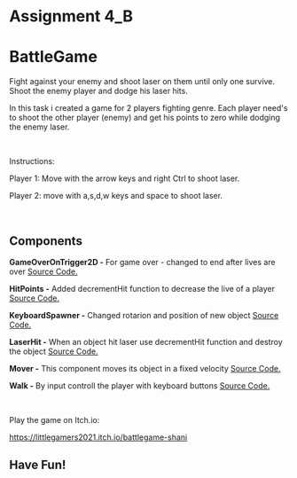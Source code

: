 # Assignment 4_B
# BattleGame
Fight against your enemy and shoot laser on them until only one survive.
Shoot the enemy player and dodge his laser hits.

In this task i created a game for 2 players fighting genre.
Each player need's to shoot the other player (enemy)
and get his points to zero while dodging the enemy laser.

<br />

Instructions:

Player 1:
Move with the arrow keys and right Ctrl to shoot laser.

Player 2:
move with a,s,d,w keys and space to shoot laser.

<br />

## Components

**GameOverOnTrigger2D -** For game over - changed to end after lives are over [Source Code.](Assets/GameOverOnTrigger2D.cs)
<br />

**HitPoints -** Added decrementHit function to decrease the live of a player [Source Code.](Assets/HitPoints.cs)
<br />

**KeyboardSpawner -** Changed rotarion and position of new object [Source Code.](Assets/KeyboardSpawner.cs)
<br />

**LaserHit -** When an object hit laser use decrementHit function and destroy the object [Source Code.](Assets/LaserHit.cs)
<br />

**Mover -** This component moves its object in a fixed velocity [Source Code.](Assets/Mover.cs)
<br />

**Walk -** By input controll the player with keyboard buttons [Source Code.](Assets/Walk.cs)


<br />


Play the game on Itch.io:

https://littlegamers2021.itch.io/battlegame-shani

## **Have Fun!**
